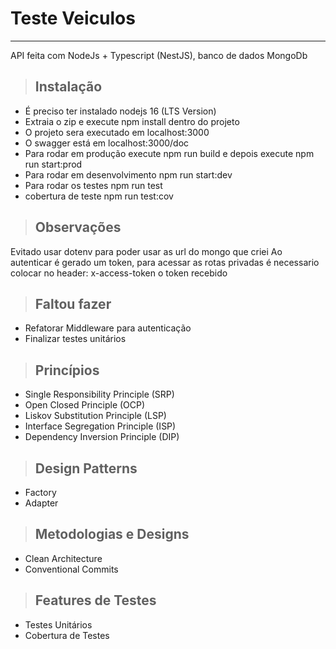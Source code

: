 # Teste Veiculos
---

API feita com NodeJs + Typescript (NestJS), banco de dados MongoDb

> ## Instalação
* É preciso ter instalado nodejs 16 (LTS Version)
* Extraia o zip e execute npm install dentro do projeto
* O projeto sera executado em localhost:3000
* O swagger está em localhost:3000/doc
* Para rodar em produção execute npm run build e depois execute npm run start:prod
* Para rodar em desenvolvimento npm run start:dev
* Para rodar os testes npm run test
* cobertura de teste npm run test:cov

> ## Observações
Evitado usar dotenv para poder usar as url do mongo que criei
Ao autenticar é gerado um token, para acessar as rotas privadas é necessario colocar no header: x-access-token o token recebido 

> ## Faltou fazer
* Refatorar Middleware para autenticação
* Finalizar testes unitários

> ## Princípios
* Single Responsibility Principle (SRP)
* Open Closed Principle (OCP)
* Liskov Substitution Principle (LSP)
* Interface Segregation Principle (ISP)
* Dependency Inversion Principle (DIP)

> ## Design Patterns
* Factory
* Adapter

> ## Metodologias e Designs
* Clean Architecture
* Conventional Commits

> ## Features de Testes
* Testes Unitários
* Cobertura de Testes
